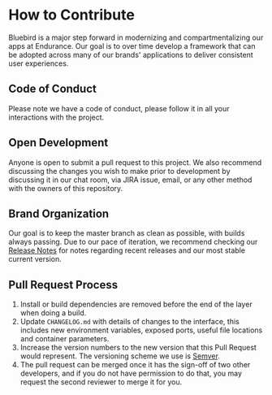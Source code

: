 # How to Contribute

Bluebird is a major step forward in modernizing and compartmentalizing our apps at Endurance. Our goal is to over time develop a framework that can be adopted across many of our brands' applications to deliver consistent user experiences.

## Code of Conduct

Please note we have a code of conduct, please follow it in all your interactions with the project.

## Open Development

Anyone is open to submit a pull request to this project. We also recommend discussing the changes you wish to make prior to development by discussing it in our chat room, via JIRA issue, email, or any other method with the owners of this repository.

## Brand Organization

Our goal is to keep the master branch as clean as possible, with builds always passing. Due to our pace of iteration, we recommend checking our [Release Notes](https://www.bluerockdesignsystem.com/#/release-notes) for notes regarding recent releases and our most stable current version.

## Pull Request Process

1. Install or build dependencies are removed before the end of the layer when doing a build.
2. Update `CHANGELOG.md` with details of changes to the interface, this includes new environment variables, exposed ports, useful file locations and container parameters.
3. Increase the version numbers to the new version that this Pull Request would represent. The versioning scheme we use is [Semver](https://semver.org/).
4. The pull request can be merged once it has the sign-off of two other developers, and if you do not have permission to do that, you may request the second reviewer to merge it for you.
